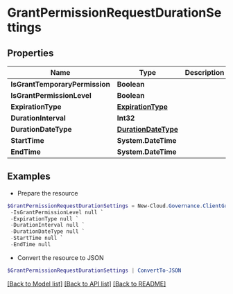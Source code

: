 # GrantPermissionRequestDurationSettings
## Properties

Name | Type | Description | Notes
------------ | ------------- | ------------- | -------------
**IsGrantTemporaryPermission** | **Boolean** |  | [optional] 
**IsGrantPermissionLevel** | **Boolean** |  | [optional] 
**ExpirationType** | [**ExpirationType**](ExpirationType.md) |  | [optional] 
**DurationInterval** | **Int32** |  | [optional] 
**DurationDateType** | [**DurationDateType**](DurationDateType.md) |  | [optional] 
**StartTime** | **System.DateTime** |  | [optional] 
**EndTime** | **System.DateTime** |  | [optional] 

## Examples

- Prepare the resource
```powershell
$GrantPermissionRequestDurationSettings = New-Cloud.Governance.ClientGrantPermissionRequestDurationSettings  -IsGrantTemporaryPermission null `
 -IsGrantPermissionLevel null `
 -ExpirationType null `
 -DurationInterval null `
 -DurationDateType null `
 -StartTime null `
 -EndTime null
```

- Convert the resource to JSON
```powershell
$GrantPermissionRequestDurationSettings | ConvertTo-JSON
```

[[Back to Model list]](../README.md#documentation-for-models) [[Back to API list]](../README.md#documentation-for-api-endpoints) [[Back to README]](../README.md)

